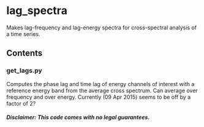 # lag_spectra
Makes lag-frequency and lag-energy spectra for cross-spectral analysis of a time
series.

## Contents

### get_lags.py
Computes the phase lag and time lag of energy channels of interest with a 
reference energy band from the average cross spectrum. Can average over 
frequency and over energy.
Currently (09 Apr 2015) seems to be off by a factor of 2?



##### Disclaimer: This code comes with no legal guarantees.